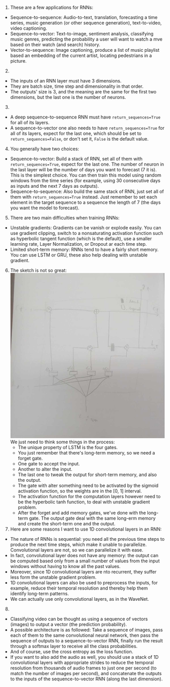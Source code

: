 1. These are a few applications for RNNs:
- Sequence-to-sequence: Audio-to-text, translation, forecasting a time series, music generation (or other sequence generation), text-to-video, video captioning.
- Sequence-to-vector: Text-to-image, sentiment analysis, classifying music genres, predicting the probability a user will want to watch a mve based on their watch (and search) history.
- Vector-to-sequence: Image captioning, produce a list of music playlist based an embedding of the current artist, locating pedestrians in a picture.
2. 
- The inputs of an RNN layer must have 3 dimensions.
- They are batch size, time step and dimensionality in that order.
- The outputs' size is 3, and the meaning are the same for the first two dimensions, but the last one is the number of neurons.
3.
- A deep sequence-to-sequence RNN must have `return_sequences=True` for all of its layers.
- A sequence-to-vector one also needs to have `return_sequences=True` for all of its layers, expect for the last one, which should be set to `return_sequences=False`, or don't set it, `False` is the default value.
4. You generally have two choices:
- Sequence-to-vector: Build a stack of RNN, set all of them with `return_sequences=True`, expect for the last one. The number of neuron in the last layer will be the number of days you want to forecast (7 it is). This is the simplest choice. You can then train this model using random windows from the time series (for example, using 30 consecutive days as inputs and the next 7 days as outputs).
- Sequence-to-sequence: Also build the same stack of RNN, just set all of them with `return_sequences=True` instead. Just remember to set each element in the target sequence to a sequence the length of 7 (the days you want the model to forecast).
5. There are two main difficulties when training RNNs:
- Unstable gradients: Gradients can be vanish or explode easily. You can use gradient clipping, switch to a nonsaturating activation function such as hyperbolic tangent function (which is the default), use a smaller learning rate, Layer Normalization, or Dropout ar each time step.
- Limited short-term memory: RNNs tend to have a fairly short memory. You can use LSTM or GRU, these also help dealing with unstable gradient.
6. The sketch is not so great:
![sketch LSTM](sketch_rnn.jpg)
We just need to think some things in the process:
    - The unique property of LSTM is the four gates.
    - You just remember that there's long-term memory, so we need a forget gate.
    - One gate to accept the input.
    - Another to alter the input.
    - The last one to tweak the output for short-term memory, and also the output.
    - The gate with alter something need to be activated by the sigmoid activation function, so the weights are in the [0, 1] interval.
    - The activation function for the computation layers however need to be the hyperbolic tanh function, to deal with unstable gradient problem.
    - After the forget and add memory gates, we've done with the long-term gate. The output gate deal with the same long-erm memory and create the short-term one and the output.
7. Here are some reasons I want to use 1D convolutional layers in an RNN:
- The nature of RNNs is sequential: you need all the previous time steps to produce the next time steps, which make it unable to parallelize. Convolutional layers are not, so we can parallelize it with ease.
- In fact, convolutional layer does not have any memory: the output can be computed based only from a small number of values from the input windows without having to know all the past values.
- Moreover, since 1D convolutional layers are nto recurrent, they suffer less form the unstable gradient problem.
- 1D convolutional layers can also be used to preprocess the inputs, for example, reduce their temporal resolution and thereby help them identify long-term patterns.
- We can actually use only convolutional layers, as in the WaveNet.
8.
- Classifying video can be thought as using a sequence of vectors (images) to output a vector (the prediction probability).
- A possible architecture is as followed: Take a sequence of images, pass each of them to the same convolutional neural network, then pass the sequence of outputs to a sequence-to-vector RNN, finally run the result through a softmax layer to receive all the class probabilities.
- And of course, use the cross entropy as the loss function.
- If you want to also add the audio as well, you should use a stack of 1D convolutional layers with appropriate strides to reduce the temporal resolution from thousands of audio frames to just one per second (to match the number of images per second), and concatenate the outputs to the inputs of the sequence-to-vector RNN (along the last dimension).

